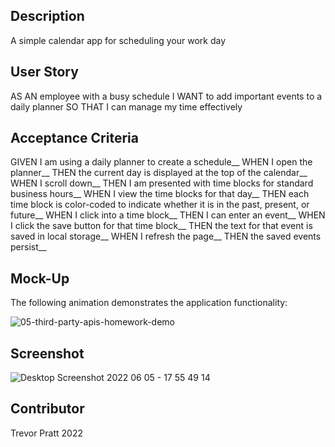 ## Description
A simple calendar app for scheduling your work day

## User Story

AS AN employee with a busy schedule
I WANT to add important events to a daily planner
SO THAT I can manage my time effectively

## Acceptance Criteria

GIVEN I am using a daily planner to create a schedule__
WHEN I open the planner__
THEN the current day is displayed at the top of the calendar__
WHEN I scroll down__
THEN I am presented with time blocks for standard business hours__
WHEN I view the time blocks for that day__
THEN each time block is color-coded to indicate whether it is in the past, present, or future__
WHEN I click into a time block__
THEN I can enter an event__
WHEN I click the save button for that time block__
THEN the text for that event is saved in local storage__
WHEN I refresh the page__
THEN the saved events persist__

## Mock-Up

The following animation demonstrates the application functionality:

![05-third-party-apis-homework-demo](https://user-images.githubusercontent.com/104174101/172074069-dd9e3d9a-0765-40d3-86a0-1996c0fa5a70.gif)


## Screenshot

![Desktop Screenshot 2022 06 05 - 17 55 49 14](https://user-images.githubusercontent.com/104174101/172074085-755edbc8-c2e4-4de1-a7ab-5ba1b1695142.png)


## Contributor 

Trevor Pratt 2022
